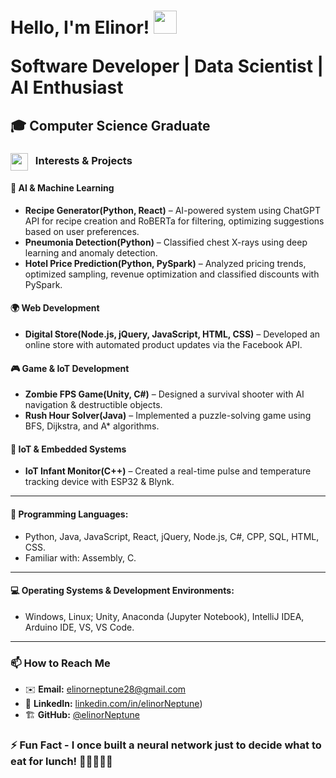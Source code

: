 <h1> Hello, I'm Elinor! 
    <img src="https://raw.githubusercontent.com/kaueMarques/kaueMarques/master/hi.gif" height="37px" style="max-width: 50%; display: inline-block;" data-target="animated-image.originalImage">
<p>Software Developer | Data Scientist | AI Enthusiast</p>
</h1>
<h2>
🎓 Computer Science Graduate 
</h2>
<h3>
  <img src="https://media.tenor.com/igpgV8mpIqYAAAAi/airplane-take-off.gif" height="28" style="vertical-align: middle; display: inline-block; margin-right: 8px;">
  Interests & Projects
</h3>

####  🧠 **AI & Machine Learning**  
- **Recipe Generator(Python, React)** – AI-powered system using ChatGPT API for recipe creation and RoBERTa for filtering, optimizing suggestions based on user preferences.
- **Pneumonia Detection(Python)** – Classified chest X-rays using deep learning and anomaly detection.  
- **Hotel Price Prediction(Python, PySpark)** – Analyzed pricing trends, optimized sampling, revenue optimization and classified discounts with PySpark.  
    
#### 🌍 **Web Development**  
- **Digital Store(Node.js, jQuery, JavaScript, HTML, CSS)** – Developed an online store with automated product updates via the Facebook API.  

#### 🎮 **Game & IoT Development**  
- **Zombie FPS Game(Unity, C#)** – Designed a survival shooter with AI navigation & destructible objects.
- **Rush Hour Solver(Java)** – Implemented a puzzle-solving game using BFS, Dijkstra, and A* algorithms.
  
#### 🔬 **IoT & Embedded Systems**  
- **IoT Infant Monitor(C++)** – Created a real-time pulse and temperature tracking device with ESP32 & Blynk. 


---
#### 🚀 Programming Languages: 
- Python, Java, JavaScript, React, jQuery, Node.js, C#, CPP, SQL, HTML, CSS.
- Familiar with: Assembly, C.
---
#### 💻 Operating Systems & Development Environments: 
- Windows, Linux; Unity, Anaconda (Jupyter Notebook), IntelliJ IDEA, Arduino IDE, VS, VS Code. 
---
### 📫 How to Reach Me
- ✉️ **Email:** [elinorneptune28@gmail.com](mailto:YourEmail@example.com)
- 🔗 **LinkedIn:** [linkedin.com/in/elinorNeptune](https://www.linkedin.com/in/elinor-neptune-8493b0339/))
- 🏗️ **GitHub:** [@elinorNeptune](https://github.com/elinorNeptune)
  



### ⚡ Fun Fact - I once built a neural network just to decide what to eat for lunch! 🍣🍜🌮🍕😋

<!---
elinorNeptune/elinorNeptune is a ✨ special ✨ repository because its `README.md` (this file) appears on your GitHub profile.
You can click the Preview link to take a look at your changes.
--->
